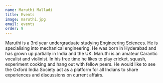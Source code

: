 ```yaml
---
name: Maruthi Malladi
title: Events
image: maruthi.jpg
email: events
order: 9
---
```


Maruthi is a 3rd year undergraduate studying Engineering Sciences. He is specialising into mechanical engineering.  He was born in Hyderabad  and has grown up partially in India and the UK. Maruthi is an amateur  Carantic vocalist and violinist.  In his free time he likes to play cricket, squash, experiment cooking and hang out with fellow peers. He would like to see the Oxford India Society act as a platform for all Indians to share experiences and discussions on current affairs.

